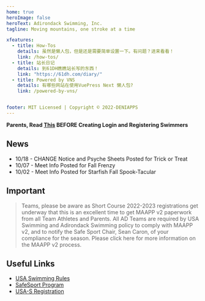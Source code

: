 ```yaml
---
home: true
heroImage: false
heroText: Adirondack Swimming, Inc.
tagline: Moving mountains, one stroke at a time

xfeatures:
  - title: How-Tos
    details: 虽然是懒人包，但是还是需要简单设置一下。有问题？进来看看！
    link: /how-tos/
  - title: 站长日记
    details: 到61DH瞧瞧站长写的东西！
    link: "https://61dh.com/diary/"
  - title: Powered by VNS
    details: 有哪些网站在使用VuePress Next 懒人包?
    link: /powered-by-vns/


footer: MIT Licensed | Copyright © 2022-DENIAPPS
---
```


<!-- <div class="features">
  <div class="feature" v-for="feat in $page.frontmatter.xfeatures">
    <h2><a v-bind:href="$withBase(feat.link)">{{ feat.title }}</a></h2>
    <p>{{ feat.details }} <a v-bind:href="$withBase(feat.link)">GO &#10132;</a></p>
  </div>
</div> -->

**Parents, Read [This](https://www.adirondackswimming.org/Registration/Creating%20Account%20in%20SWIMS%203.0%20General%20Member.pdf) BEFORE Creating Login and Registering Swimmers**

## News

- 10/18 - CHANGE Notice and Psyche Sheets Posted for Trick or Treat
- 10/07 - Meet Info Posted for Fall Frenzy
- 10/02 - Meet Info Posted for Starfish Fall Spook-Tacular

## Important

> Teams, please be aware as Short Course 2022-2023 registrations get underway that this is an excellent time to get MAAPP v2 paperwork from all Team Athletes and Parents.  All AD Teams are required by USA Swimming and Adirondack Swimming policy to comply with MAAPP v2, and to notify the Safe Sport Chair, Sean Caron, of your compliance for the season. Please click here for more information on the MAAPP v2 process.


## Useful Links

- [USA Swimming Rules](https://www.adirondackswimming.org/Administrative/USA%20Swimming%20Rules.pdf)
- [SafeSport Program](https://www.adirondackswimming.org/safe%20sport.htm)
- [USA-S Registration](https://www.adirondackswimming.org/registrationintro.htm)